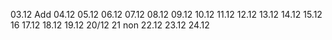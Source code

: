 03.12 Add
04.12
05.12
06.12
07.12
08.12
09.12
10.12
11.12
12.12
13.12
14.12
15.12
16
17.12
18.12
19.12
20/12
21 non
22.12
23.12
24.12
